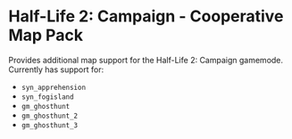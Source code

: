 # Half-Life 2: Campaign - Cooperative Map Pack
Provides additional map support for the Half-Life 2: Campaign gamemode. Currently has support for:
- `syn_apprehension`
- `syn_fogisland`
- `gm_ghosthunt`
- `gm_ghosthunt_2`
- `gm_ghosthunt_3`
